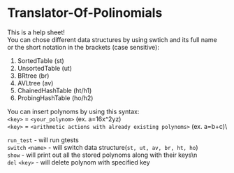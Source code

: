 # Translator-Of-Polinomials
This is a help sheet!\
You can chose different data structures by using swtich and its full name \
or the short notation in the brackets (case sensitive):
1) SortedTable (st)
2) UnsortedTable (ut)
3) BRtree (br)
4) AVLtree (av)
5) ChainedHashTable (ht/h1)
6) ProbingHashTable (ho/h2)

You can insert polynoms by using this syntax:\
`<key>` = `<your_polynom>` (ex. a=16x^2yz)\
`<key>` = `<arithmetic actions with already existing polynoms>` (ex. a=b+c)\

`run_test`  - will run gtests\
`switch` `<name>` - will switch data structure(`st, ut, av, br, ht, ho`)\
`show` - will print out all the stored polynoms along with their keys\n\
`del` `<key>` - will delete polynom with specified key